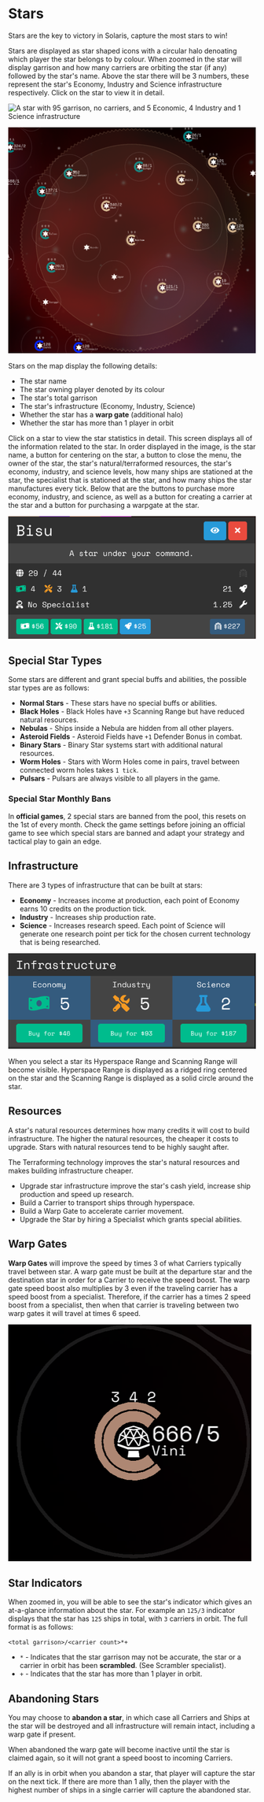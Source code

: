 # Stars

Stars are the key to victory in Solaris, capture the most stars to win!

Stars are displayed as star shaped icons with a circular halo denoating which
player the star belongs to by colour. When zoomed in the star will display
garrison and how many carriers are orbiting the star (if any) followed by the
star's name. Above the star there will be 3 numbers, these represent the star's
Economy, Industry and Science infrastructure respectively.
Click on the star to view it in detail.

![A star with 95 garrison, no carriers, and 5 Economic, 4 Industry and 1 Science
infrastructure](img/star-closeup.png)

![A star with its scanning and hyperspace range](img/star-large.png)

Stars on the map display the following details:

 - The star name
 - The star owning player denoted by its colour
 - The star's total garrison
 - The star's infrastructure (Economy, Industry, Science)
 - Whether the star has a **warp gate** (additional halo)
 - Whether the star has more than 1 player in orbit

Click on a star to view the star statistics in detail. This screen displays all
of the information related to the star. In order displayed in the image, is the
star name, a button for centering on the star, a button to close the menu, the
owner of the star, the star's natural/terraformed resources, the star's economy,
industry, and science levels, how many ships are stationed at the star, the
specialist that is stationed at the star, and how many ships the star
manufactures every tick. Below that are the buttons to purchase more economy,
industry, and science, as well as a button for creating a carrier at the star
and a button for purchasing a warpgate at the star.

![The menu of a star](img/star-menu.png)

## Special Star Types

Some stars are different and grant special buffs and abilities, the possible star types are as follows:

- **Normal Stars** - These stars have no special buffs or abilities.
- **Black Holes** - Black Holes have `+3` Scanning Range but have reduced natural resources.
- **Nebulas** - Ships inside a Nebula are hidden from all other players.
- **Asteroid Fields** - Asteroid Fields have `+1` Defender Bonus in combat.
- **Binary Stars** - Binary Star systems start with additional natural resources.
- **Worm Holes** - Stars with Worm Holes come in pairs, travel between connected worm holes takes `1 tick`.
- **Pulsars** - Pulsars are always visible to all players in the game.

### Special Star Monthly Bans

In **official games**, 2 special stars are banned from the pool, this resets on the 1st of every month. Check the game settings before joining an official game to see which special stars are banned and adapt your strategy and tactical play to gain an edge.

## Infrastructure

There are 3 types of infrastructure that can be built at stars:

 - **Economy** - Increases income at production, each point of Economy earns 10
   credits on the production tick.
 - **Industry** - Increases ship production rate.
 - **Science** - Increases research speed. Each point of Science will generate
   one research point per tick for the chosen current technology that is being
   researched.

![The menu to build infrastructure on a star](img/infrastructure-menu.png)

When you select a star its Hyperspace Range and Scanning Range will become
visible. Hyperspace Range is displayed as a ridged ring centered on the star and
the Scanning Range is displayed as a solid circle around the star.

## Resources

A star's natural resources determines how many credits it will cost to build
infrastructure. The higher the natural resources, the cheaper it costs to
upgrade.
Stars with natural resources tend to be highly saught after.

The Terraforming technology improves the star's natural resources and makes
building infrastructure cheaper.

 - Upgrade star infrastructure improve the star's cash yield, increase ship
   production and speed up research.
 - Build a Carrier to transport ships through hyperspace.
 - Build a Warp Gate to accelerate carrier movement.
 - Upgrade the Star by hiring a Specialist which grants special abilities.

## Warp Gates

**Warp Gates** will improve the speed by times 3 of what Carriers typically
travel between star. A warp gate must be built at the departure star and the
destination star in order for a Carrier to receive the speed boost. The warp
gate speed boost also multiplies by 3 even if the traveling carrier has a speed
boost from a specialist. Therefore, if the carrier has a times 2 speed boost
from a specialist, then when that carrier is traveling between two warp gates it
will travel at times 6 speed.

![A star with a warp gate](img/warp-gate.png)

## Star Indicators

When zoomed in, you will be able to see the star's indicator which gives an at-a-glance information about the star. For example an `125/3` indicator displays that the star has `125` ships in total, with `3` carriers in orbit. The full format is as follows:

```
<total garrison>/<carrier count>*+
```

- `*` - Indicates that the star garrison may not be accurate, the star or a carrier in orbit has been **scrambled**. (See Scrambler specialist).
- `+` - Indicates that the star has more than 1 player in orbit.

## Abandoning Stars

You may choose to **abandon a star**, in which case all Carriers and Ships at
the star will be destroyed and all infrastructure will remain intact, including
a warp gate if present.

When abandoned the warp gate will become inactive until the star is claimed
again, so it will not grant a speed boost to incoming Carriers.

If an ally is in orbit when you abandon a star, that player will capture the star on the next tick. If there are more than 1 ally, then
the player with the highest number of ships in a single carrier will capture the abandoned star.